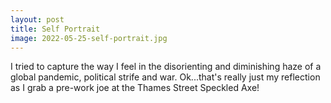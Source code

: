 ```yaml
---
layout: post
title: Self Portrait
image: 2022-05-25-self-portrait.jpg
---
```


I tried to capture the way I feel in the disorienting and diminishing haze of a
global pandemic, political strife and war. Ok...that's really just my reflection
as I grab a pre-work joe at the Thames Street Speckled Axe!
